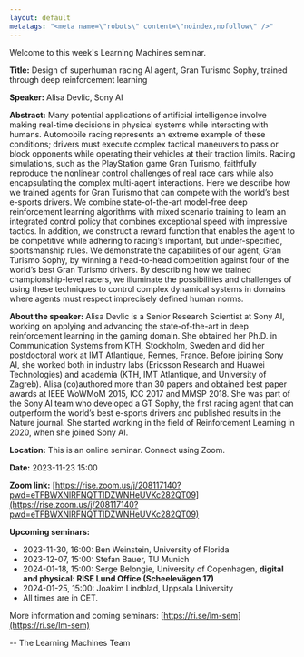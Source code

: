 ```yaml
---
layout: default
metatags: "<meta name=\"robots\" content=\"noindex,nofollow\" />"
---
```

 
Welcome to this week's Learning Machines seminar.

**Title:** Design of superhuman racing AI agent, Gran Turismo Sophy, trained through deep reinforcement learning

**Speaker:** Alisa Devlic, Sony AI

**Abstract:** Many potential applications of artificial intelligence involve making real-time decisions in physical systems while interacting with humans. Automobile racing represents an extreme example of these conditions; drivers must execute complex tactical maneuvers to pass or block opponents while operating their vehicles at their traction limits. Racing simulations, such as the PlayStation game Gran Turismo, faithfully reproduce the nonlinear control challenges of real race cars while also encapsulating the complex multi-agent interactions. Here we describe how we trained agents for Gran Turismo that can compete with the world’s best e-sports drivers. We combine state-of-the-art model-free deep reinforcement learning algorithms with mixed scenario training to learn an integrated control policy that combines exceptional speed with impressive tactics. In addition, we construct a reward function that enables the agent to be competitive while adhering to racing’s important, but under-specified, sportsmanship rules. We demonstrate the capabilities of our agent, Gran Turismo Sophy, by winning a head-to-head competition against four of the world’s best Gran Turismo drivers. By describing how we trained championship-level racers, we illuminate the possibilities and challenges of using these techniques to control complex dynamical systems in domains where agents must respect imprecisely defined human norms.

**About the speaker:** Alisa Devlic is a Senior Research Scientist at Sony AI, working on applying and advancing the state-of-the-art in deep reinforcement learning in the gaming domain. She obtained her Ph.D. in Communication Systems from KTH, Stockholm, Sweden and did her postdoctoral work at IMT Atlantique, Rennes, France. Before joining Sony AI, she worked both in industry labs (Ericsson Research and Huawei Technologies) and academia (KTH, IMT Atlantique, and University of Zagreb). Alisa (co)authored more than 30 papers and obtained best paper awards at IEEE WoWMoM 2015, ICC 2017 and MMSP 2018. She was part of the Sony AI team who developed a GT Sophy, the first racing agent that can outperform the world’s best e-sports drivers and published results in the Nature journal. She started working in the field of Reinforcement Learning in 2020, when she joined Sony AI.

**Location:** This is an online seminar. Connect using Zoom.

**Date:** 2023-11-23 15:00

**Zoom link:** [https://rise.zoom.us/j/208117140?pwd=eTFBWXNlRFNQTTlDZWNHeUVKc282QT09](https://rise.zoom.us/j/208117140?pwd=eTFBWXNlRFNQTTlDZWNHeUVKc282QT09)

**Upcoming seminars:**

* 2023-11-30, 16:00: Ben Weinstein, University of Florida
* 2023-12-07, 15:00: Stefan Bauer, TU Munich
* 2024-01-18, 15:00: Serge Belongie, University of Copenhagen, **digital and physical: RISE Lund Office (Scheelevägen 17)**
* 2024-01-25, 15:00: Joakim Lindblad, Uppsala University
* All times are in CET.

More information and coming seminars: [https://ri.se/lm-sem](https://ri.se/lm-sem)

-- The Learning Machines Team

